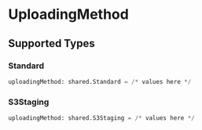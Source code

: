 # UploadingMethod


## Supported Types

### Standard

```python
uploadingMethod: shared.Standard = /* values here */
```

### S3Staging

```python
uploadingMethod: shared.S3Staging = /* values here */
```

